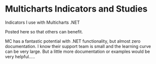 # Multicharts Indicators and Studies
Indicators I use with Multicharts .NET

Posted here so that others can benefit.

MC has a fantastic potential with .NET functionality, but almost zero documentation.
I know their support team is small and the learning curve can be very large.
But a little more documentation or examples would be very helpful.....
